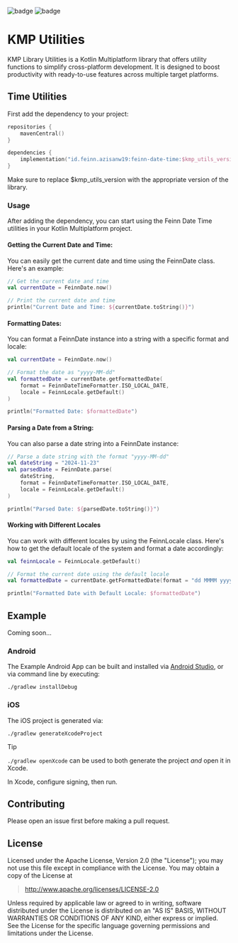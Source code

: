 ![badge][badge-android]
![badge][badge-ios]

# KMP Utilities

KMP Library Utilities is a Kotlin Multiplatform library that offers utility functions to 
simplify cross-platform development. It is designed to boost productivity with ready-to-use 
features across multiple target platforms.

## Time Utilities

First add the dependency to your project:

```kotlin
repositories {
    mavenCentral()
}

dependencies {
    implementation("id.feinn.azisanw19:feinn-date-time:$kmp_utils_version")
}
```

Make sure to replace $kmp_utils_version with the appropriate version of the library.

### Usage

After adding the dependency, you can start using the Feinn Date Time utilities in your Kotlin 
Multiplatform project.

#### Getting the Current Date and Time:

You can easily get the current date and time using the FeinnDate class. Here's an example:

```kotlin
// Get the current date and time
val currentDate = FeinnDate.now()

// Print the current date and time
println("Current Date and Time: ${currentDate.toString()}")
```

#### Formatting Dates:

You can format a FeinnDate instance into a string with a specific format and locale:

```kotlin
val currentDate = FeinnDate.now()

// Format the date as "yyyy-MM-dd"
val formattedDate = currentDate.getFormattedDate(
    format = FeinnDateTimeFormatter.ISO_LOCAL_DATE,
    locale = FeinnLocale.getDefault()
)

println("Formatted Date: $formattedDate")
```

#### Parsing a Date from a String:

You can also parse a date string into a FeinnDate instance:

```kotlin
// Parse a date string with the format "yyyy-MM-dd"
val dateString = "2024-11-23"
val parsedDate = FeinnDate.parse(
    dateString, 
    format = FeinnDateTimeFormatter.ISO_LOCAL_DATE, 
    locale = FeinnLocale.getDefault()
)

println("Parsed Date: ${parsedDate.toString()}")

```

#### Working with Different Locales

You can work with different locales by using the FeinnLocale class. Here's how to get the default 
locale of the system and format a date accordingly:

```kotlin
val feinnLocale = FeinnLocale.getDefault()

// Format the current date using the default locale
val formattedDate = currentDate.getFormattedDate(format = "dd MMMM yyyy", locale = feinnLocale)

println("Formatted Date with Default Locale: $formattedDate")

```

## Example

Coming soon...

### Android

The Example Android App can be built and installed via [Android Studio], or via command line by 
executing:

```shell
./gradlew installDebug
```

### iOS

The iOS project is generated via:

```shell
./gradlew generateXcodeProject
```

> [!TIP]
> `./gradlew openXcode` can be used to both generate the project _and_ open it in Xcode.

In Xcode, configure signing, then run.

## Contributing

Please open an issue first before making a pull request.

## License

Licensed under the Apache License, Version 2.0 (the "License");
you may not use this file except in compliance with the License.
You may obtain a copy of the License at

> http://www.apache.org/licenses/LICENSE-2.0

Unless required by applicable law or agreed to in writing, software
distributed under the License is distributed on an "AS IS" BASIS,
WITHOUT WARRANTIES OR CONDITIONS OF ANY KIND, either express or implied.
See the License for the specific language governing permissions and
limitations under the License.

[Android Studio]: https://developer.android.com/studio

[badge-android]: http://img.shields.io/badge/platform-android-6EDB8D.svg?style=flat
[badge-ios]: http://img.shields.io/badge/platform-ios-CDCDCD.svg?style=flat
[badge-js]: http://img.shields.io/badge/platform-js-F8DB5D.svg?style=flat
[badge-jvm]: http://img.shields.io/badge/platform-jvm-DB413D.svg?style=flat
[badge-linux]: http://img.shields.io/badge/platform-linux-2D3F6C.svg?style=flat
[badge-windows]: http://img.shields.io/badge/platform-windows-4D76CD.svg?style=flat
[badge-mac]: http://img.shields.io/badge/platform-macos-111111.svg?style=flat
[badge-watchos]: http://img.shields.io/badge/platform-watchos-C0C0C0.svg?style=flat
[badge-tvos]: http://img.shields.io/badge/platform-tvos-808080.svg?style=flat
[badge-wasm]: https://img.shields.io/badge/platform-wasm-624FE8.svg?style=flat